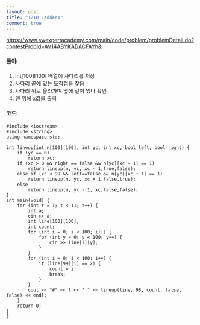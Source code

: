 ```yaml
---
layout: post
title: "1210 Ladder1"
comment: true
---
```

https://www.swexpertacademy.com/main/code/problem/problemDetail.do?contestProbId=AV14ABYKADACFAYh&

#### **풀이:**
1. int[100][100] 배열에 사다리를 저장
2. 사다리 끝에 있는 도착점을 찾음
3. 사다리 위로 올라가며 옆에 길이 있나 확인
4. 맨 위에 x값을 출력

#### **코드:**

```
#include <iostream>
#include <string>
using namespace std;

int lineup(int n[100][100], int yc, int xc, bool left, bool right) {
	if (yc == 0)
		return xc;
	if (xc > 0 && right == false && n[yc][xc - 1] == 1)
		return lineup(n, yc, xc - 1,true,false);
	else if (xc < 99 && left==false && n[yc][xc + 1] == 1)
		return lineup(n, yc, xc + 1,false,true);
	else
		return lineup(n, yc - 1, xc,false,false);
}
int main(void) {
	for (int t = 1; t < 11; t++) {
		int a;
		cin >> a;
		int line[100][100];
		int count;
		for (int i = 0; i < 100; i++) {
			for (int y = 0; y < 100; y++) {
				cin >> line[i][y];
			}
		}
		for (int i = 0; i < 100; i++) {
			if (line[99][i] == 2) {
				count = i;
				break;
			}
		}
		cout << "#" << t << " " << lineup(line, 98, count, false, false) << endl;
	}
	return 0;
}
}
```

